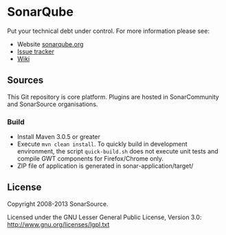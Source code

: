 # SonarQube

Put your technical debt under control. For more information please see:

* Website [sonarqube.org][1]
* [Issue tracker][2]
* [Wiki][3]

## Sources

This Git repository is core platform. Plugins are hosted in SonarCommunity and SonarSource organisations.

### Build

* Install Maven 3.0.5 or greater
* Execute `mvn clean install`. To quickly build in development environment, the script `quick-build.sh` does not execute unit tests and compile GWT components for Firefox/Chrome only.
* ZIP file of application is generated in sonar-application/target/

## License

Copyright 2008-2013 SonarSource.

Licensed under the GNU Lesser General Public License, Version 3.0: http://www.gnu.org/licenses/lgpl.txt

 [1]: http://www.sonarqube.org/
 [2]: http://jira.codehaus.org/browse/SONAR
 [3]: http://docs.codehaus.org/display/SONAR
 
